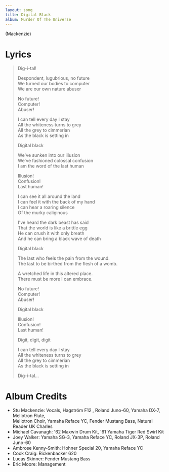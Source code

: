 ```yaml
---
layout: song
title: Digital Black
album: Murder Of The Universe
---
```


(Mackenzie)

# Lyrics

> Dig-i-tal!  
>  
> Despondent, lugubrious, no future  
> We turned our bodies to computer  
> We are our own nature abuser  
>  
> No future!  
> Computer!  
> Abuser!  
>  
> I can tell every day I stay  
> All the whiteness turns to grey  
> All the grey to cimmerian  
> As the black is setting in  
>  
> Digital black  
>  
> We've sunken into our illusion  
> We've fashioned colossal confusion  
> I am the word of the last human  
>  
> Illusion!  
> Confusion!  
> Last human!  
>  
> I can see it all around the land  
> I can feel it with the back of my hand  
> I can hear a roaring silence  
> Of the murky caliginous  
>  
> I've heard the dark beast has said  
> That the world is like a brittle egg  
> He can crush it with only breath  
> And he can bring a black wave of death  
>  
> Digital black  
>  
> The last who feels the pain from the wound.  
> The last to be birthed from the flesh of a womb.  
>  
> A wretched life in this altered place.  
> There must be more I can embrace.  
>  
> No future!  
> Computer!  
> Abuser!  
>  
> Digital black  
>  
> Illusion!  
> Confusion!  
> Last human!  
>  
> Digit, digit, digit  
>  
> I can tell every day I stay  
> All the whiteness turns to grey  
> All the grey to cimmerian  
> As the black is setting in  
>  
> Dig-i-tal...  

# Album Credits

* Stu Mackenzie: Vocals, Hagström F12 , Roland Juno-60, Yamaha DX-7, Mellotron Flute,  
Mellotron Choir, Yamaha Reface YC, Fender Mustang Bass, Natural Reader UK Charles
* Michael Cavanagh: '62 Maxwin Drum Kit, '61 Yamaha Tiger Red Swirl Kit
* Joey Walker: Yamaha SG-3, Yamaha Reface YC, Roland JX-3P, Roland Juno-60
* Ambrose Kenny-Smith: Hohner Special 20, Yamaha Reface YC
* Cook Craig: Rickenbacker 620
* Lucas Skinner: Fender Mustang Bass
* Eric Moore: Management
